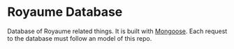 # Royaume Database
Database of Royaume related things. It is built with [Mongoose](https://mongoosejs.com/). Each request to the database must follow an model of this repo.
